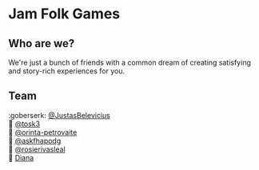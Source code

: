 # Jam Folk Games

## Who are we?

We're just a bunch of friends with a common dream of creating satisfying and story-rich experiences for you.

## Team

:goberserk: [@JustasBelevicius](https://github.com/JustasBelevicius)  
:floppy_disk: [@tosk3](https://github.com/tosk3)  
:frog: [@orinta-petrovaite](https://github.com/orinta-petrovaite)  
:tophat: [@askfhapodg](https://github.com/askfhapodg)  
:herb: [@rosierivasleal](https://github.com/rosierivasleal)  
:eyes: [Diana](https://instagram.com/diana_shuke)  

